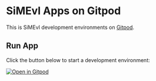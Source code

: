 # SiMEvI Apps on Gitpod

This is SiMEvI development environments on [Gitpod](https://www.gitpod.io/).

## Run App

Click the button below to start a development environment:

[![Open in Gitpod](https://gitpod.io/button/open-in-gitpod.svg)](https://gitpod.io/#https://github.com/gitpod-io/template-php-laravel-mysql)


